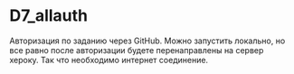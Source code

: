 # D7_allauth
Авторизация по заданию через GitHub.
Можно запустить локально, но все равно после авторизации будете перенаправлены на сервер хероку. Так что необходимо интернет соединение.
